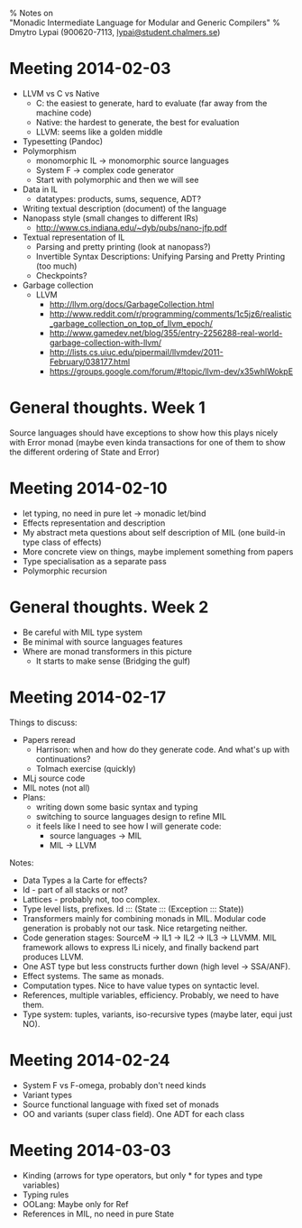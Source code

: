 % Notes on\
  "Monadic Intermediate Language for Modular and Generic Compilers"
% Dmytro Lypai (900620-7113, lypai@student.chalmers.se)

Meeting 2014-02-03
==================

* LLVM vs C vs Native
    + C: the easiest to generate, hard to evaluate (far away from the machine code)
    + Native: the hardest to generate, the best for evaluation
    + LLVM: seems like a golden middle
* Typesetting (Pandoc)
* Polymorphism
    + monomorphic IL -> monomorphic source languages
    + System F -> complex code generator
    + Start with polymorphic and then we will see
* Data in IL
    + datatypes: products, sums, sequence, ADT?
* Writing textual description (document) of the language
* Nanopass style (small changes to different IRs)
    + <http://www.cs.indiana.edu/~dyb/pubs/nano-jfp.pdf>
* Textual representation of IL
    + Parsing and pretty printing (look at nanopass?)
    + Invertible Syntax Descriptions: Unifying Parsing and Pretty Printing (too much)
    + Checkpoints?
* Garbage collection
    + LLVM
        - <http://llvm.org/docs/GarbageCollection.html>
        - <http://www.reddit.com/r/programming/comments/1c5jz6/realistic_garbage_collection_on_top_of_llvm_epoch/>
        - <http://www.gamedev.net/blog/355/entry-2256288-real-world-garbage-collection-with-llvm/>
        - <http://lists.cs.uiuc.edu/pipermail/llvmdev/2011-February/038177.html>
        - <https://groups.google.com/forum/#!topic/llvm-dev/x35whlWokpE>

General thoughts. Week 1
========================

Source languages should have exceptions to show how this plays nicely with
Error monad (maybe even kinda transactions for one of them to show the
different ordering of State and Error)

Meeting 2014-02-10
==================

* let typing, no need in pure let -> monadic let/bind
* Effects representation and description
* My abstract meta questions about self description of MIL (one build-in type class of effects)
* More concrete view on things, maybe implement something from papers
* Type specialisation as a separate pass
* Polymorphic recursion

General thoughts. Week 2
========================

* Be careful with MIL type system
* Be minimal with source languages features
* Where are monad transformers in this picture
    + It starts to make sense (Bridging the gulf)

Meeting 2014-02-17
==================

Things to discuss:

* Papers reread
    + Harrison: when and how do they generate code. And what's up with continuations?
    + Tolmach exercise (quickly)
* MLj source code
* MIL notes (not all)
* Plans:
    + writing down some basic syntax and typing
    + switching to source languages design to refine MIL
    + it feels like I need to see how I will generate code:
        - source languages -> MIL
        - MIL -> LLVM

Notes:

* Data Types a la Carte for effects?
* Id - part of all stacks or not?
* Lattices - probably not, too complex.
* Type level lists, prefixes. Id ::: (State ::: (Exception ::: State))
* Transformers mainly for combining monads in MIL. Modular code generation is probably not our task.
  Nice retargeting neither.
* Code generation stages: SourceM -> IL1 -> IL2 -> IL3 -> LLVMM.
  MIL framework allows to express ILi nicely, and finally backend part produces LLVM.
* One AST type but less constructs further down (high level -> SSA/ANF).
* Effect systems. The same as monads.
* Computation types. Nice to have value types on syntactic level.
* References, multiple variables, efficiency. Probably, we need to have them.
* Type system: tuples, variants, iso-recursive types (maybe later, equi just NO).

Meeting 2014-02-24
==================

* System F vs F-omega, probably don't need kinds
* Variant types
* Source functional language with fixed set of monads
* OO and variants (super class field). One ADT for each class

Meeting 2014-03-03
==================

* Kinding (arrows for type operators, but only * for types and type variables)
* Typing rules
* OOLang: Maybe only for Ref
* References in MIL, no need in pure State

